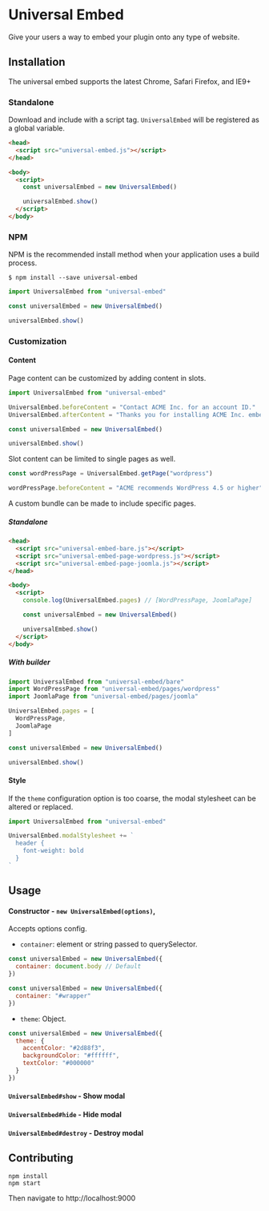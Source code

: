# Universal Embed

Give your users a way to embed your plugin onto any type of website.

## Installation

The universal embed supports the latest Chrome, Safari Firefox, and IE9+

### Standalone

Download and include with a script tag.
`UniversalEmbed` will be registered as a global variable.

```html
<head>
  <script src="universal-embed.js"></script>
</head>

<body>
  <script>
    const universalEmbed = new UniversalEmbed()

    universalEmbed.show()
  </script>
</body>
```

### NPM

NPM is the recommended install method when your application uses a build process.

```shell
$ npm install --save universal-embed
```

```javascript
import UniversalEmbed from "universal-embed"

const universalEmbed = new UniversalEmbed()

universalEmbed.show()
```

### Customization

#### Content

Page content can be customized by adding content in slots.

```javascript
import UniversalEmbed from "universal-embed"

UniversalEmbed.beforeContent = "Contact ACME Inc. for an account ID."
UniversalEmbed.afterContent = "Thanks you for installing ACME Inc. embed!"

const universalEmbed = new UniversalEmbed()

universalEmbed.show()
```

Slot content can be limited to single pages as well.

```javascript
const wordPressPage = UniversalEmbed.getPage("wordpress")

wordPressPage.beforeContent = "ACME recommends WordPress 4.5 or higher"
```

A custom bundle can be made to include specific pages.

##### Standalone

```html
<head>
  <script src="universal-embed-bare.js"></script>
  <script src="universal-embed-page-wordpress.js"></script>
  <script src="universal-embed-page-joomla.js"></script>
</head>

<body>
  <script>
    console.log(UniversalEmbed.pages) // [WordPressPage, JoomlaPage]

    const universalEmbed = new UniversalEmbed()

    universalEmbed.show()
  </script>
</body>
```

##### With builder

```javascript
import UniversalEmbed from "universal-embed/bare"
import WordPressPage from "universal-embed/pages/wordpress"
import JoomlaPage from "universal-embed/pages/joomla"

UniversalEmbed.pages = [
  WordPressPage,
  JoomlaPage
]

const universalEmbed = new UniversalEmbed()

universalEmbed.show()
```

#### Style

If the `theme` configuration option is too coarse, the modal stylesheet can be altered or replaced.

```javascript
import UniversalEmbed from "universal-embed"

UniversalEmbed.modalStylesheet += `
  header {
    font-weight: bold
  }
`
```

## Usage

#### Constructor - `new UniversalEmbed(options)`,

Accepts options config.

- `container`: element or string passed to querySelector.

```javascript
const universalEmbed = new UniversalEmbed({
  container: document.body // Default
})
```

```javascript
const universalEmbed = new UniversalEmbed({
  container: "#wrapper"
})
```

- `theme`: Object.

```javascript
const universalEmbed = new UniversalEmbed({
  theme: {
    accentColor: "#2d88f3",
    backgroundColor: "#ffffff",
    textColor: "#000000"
  }
})
```

#### `UniversalEmbed#show` - Show modal

#### `UniversalEmbed#hide` - Hide modal

#### `UniversalEmbed#destroy` - Destroy modal

## Contributing

```shell
npm install
npm start
```

Then navigate to http://localhost:9000
